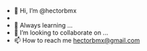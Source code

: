 - 👋 Hi, I’m @hectorbmx
- 
- 🌱 Always  learning ...
- 💞️ I’m looking to collaborate on ...
- 📫 How to reach me hectorbmx@gmail.com

<!---
hectorbmx/hectorbmx is a ✨ special ✨ repository because its `README.md` (this file) appears on your GitHub profile.
You can click the Preview link to take a look at your changes.
--->
